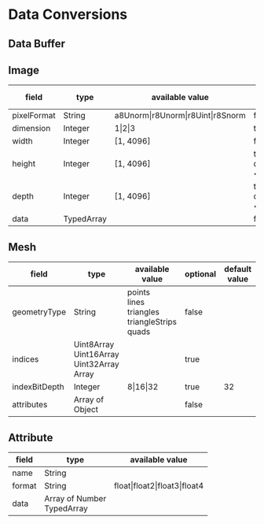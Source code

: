 # Data Conversions

## Data Buffer

## Image

|  field | type  | available value | optional |default value
|  ----  | ----  | ---- | ---- | ---- |
| pixelFormat  | String | a8Unorm\|r8Unorm\|r8Uint\|r8Snorm | false |
| dimension  | Integer | 1\|2\|3 | true | 2
| width | Integer | [1, 4096] | false | 
| height | Integer |[1, 4096] | true if dimension < 2 | 1
| depth | Integer | [1, 4096]| true if dimension < 3 | 1
| data | TypedArray | | false


## Mesh

|  field | type  | available value | optional |default value
|  ----  | ----  | ---- | ---- | ---- |
| geometryType  | String | points<br>lines<br>triangles<br>triangleStrips<br>quads | false | 
| indices  | Uint8Array<br>Uint16Array<br>Uint32Array<br>Array |  | true |
| indexBitDepth | Integer | 8\|16\|32 | true | 32
| attributes | Array of Object |  | false |


## Attribute

|  field | type  | available value |
|  ----  | ----  | ---- |
| name | String |
| format | String | float\|float2\|float3\|float4
| data | Array of Number<br>TypedArray | 